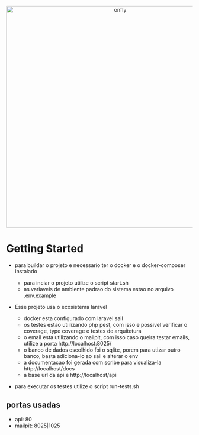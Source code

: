 <p align="center"><a href="hhttps://www.onfly.com.br" target="_blank"><img src="https://www.onfly.com.br/wp-content/uploads/2024/07/onfly-logo-azul-01-768x307-1.webp" width="600" alt="onfly"></a></p>

# Getting Started

* para buildar o projeto e necessario ter o docker e o docker-composer instalado 
    - para inciar o projeto utilize o script start.sh
    - as variaveis de ambiente padrao do sistema estao no arquivo .env.example

* Esse projeto usa o ecosistema laravel
    - docker esta configurado com laravel sail
    - os testes estao utiilizando php pest, com isso e possivel verificar o coverage, type coverage e testes de arquitetura
    - o email esta utilizando o mailpit, com isso caso queira testar emails, utilize a porta http://localhost:8025/
    - o banco de dados escolhido foi o sqlite, porem para utizar outro banco, basta adiciona-lo ao sail e alterar o env
    - a documentacao foi gerada com scribe para visualiza-la http://localhost/docs
    - a base url da api e http://localhost/api

* para executar os testes utilize o script run-tests.sh

## portas usadas
 - api: 80
 - mailpit: 8025|1025



